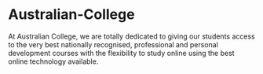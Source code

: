 # Australian-College
At Australian College, we are totally dedicated to giving our students access to the very best nationally recognised, professional and personal development courses with the flexibility to study online using the best online technology available.
